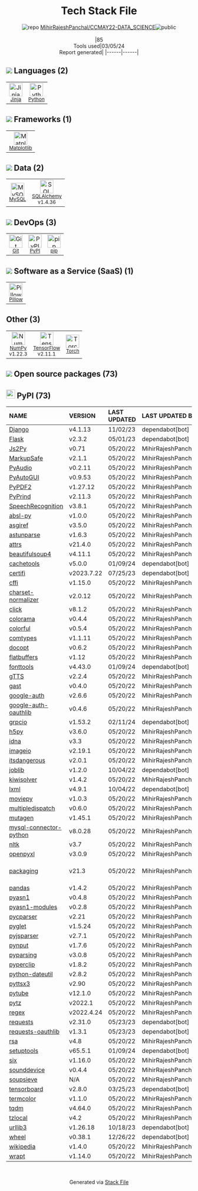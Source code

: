 <!--
&lt;--- Readme.md Snippet without images Start ---&gt;
## Tech Stack
MihirRajeshPanchal/CCMAY22-DATA_SCIENCE is built on the following main stack:

- [Jinja](https://palletsprojects.com/p/jinja/) – Templating Languages & Extensions
- [Python](https://www.python.org) – Languages
- [Matplotlib](http://matplotlib.org) – Charting Libraries
- [MySQL](http://www.mysql.com) – Databases
- [SQLAlchemy](http://www.sqlalchemy.org/) – Object Relational Mapper (ORM)
- [pip](https://pypi.org/project/pip/) – Front End Package Manager
- [Pillow](https://python-pillow.github.io/) – Image Processing and Management
- [NumPy](http://www.numpy.org/) – Data Science Tools
- [TensorFlow](https://www.tensorflow.org) – Machine Learning Tools
- [Torch](http://torch.ch/) – Machine Learning Tools

Full tech stack [here](/techstack.md)

&lt;--- Readme.md Snippet without images End ---&gt;

&lt;--- Readme.md Snippet with images Start ---&gt;
## Tech Stack
MihirRajeshPanchal/CCMAY22-DATA_SCIENCE is built on the following main stack:

- <img width='25' height='25' src='https://img.stackshare.io/service/2303/New_Project__20_.png' alt='Jinja'/> [Jinja](https://palletsprojects.com/p/jinja/) – Templating Languages & Extensions
- <img width='25' height='25' src='https://img.stackshare.io/service/993/pUBY5pVj.png' alt='Python'/> [Python](https://www.python.org) – Languages
- <img width='25' height='25' src='https://img.stackshare.io/service/2993/2DZC4KaA_400x400.jpg' alt='Matplotlib'/> [Matplotlib](http://matplotlib.org) – Charting Libraries
- <img width='25' height='25' src='https://img.stackshare.io/service/1025/logo-mysql-170x170.png' alt='MySQL'/> [MySQL](http://www.mysql.com) – Databases
- <img width='25' height='25' src='https://img.stackshare.io/service/1839/q5uAkmy7.png' alt='SQLAlchemy'/> [SQLAlchemy](http://www.sqlalchemy.org/) – Object Relational Mapper (ORM)
- <img width='25' height='25' src='https://img.stackshare.io/service/5559/-RIWgodF_400x400.jpg' alt='pip'/> [pip](https://pypi.org/project/pip/) – Front End Package Manager
- <img width='25' height='25' src='https://img.stackshare.io/service/2375/default_1f67b0ca7416a9f52beb655f90b5602d5ef74b75.jpg' alt='Pillow'/> [Pillow](https://python-pillow.github.io/) – Image Processing and Management
- <img width='25' height='25' src='https://img.stackshare.io/service/2179/default_332f874a2edb2686f578aa6389313efcea1eec41.png' alt='NumPy'/> [NumPy](http://www.numpy.org/) – Data Science Tools
- <img width='25' height='25' src='https://img.stackshare.io/service/4717/FtFnqC38_400x400.png' alt='TensorFlow'/> [TensorFlow](https://www.tensorflow.org) – Machine Learning Tools
- <img width='25' height='25' src='https://img.stackshare.io/service/4475/hpYQzO_U_400x400.png' alt='Torch'/> [Torch](http://torch.ch/) – Machine Learning Tools

Full tech stack [here](/techstack.md)

&lt;--- Readme.md Snippet with images End ---&gt;
-->
<div align="center">

# Tech Stack File
![](https://img.stackshare.io/repo.svg "repo") [MihirRajeshPanchal/CCMAY22-DATA_SCIENCE](https://github.com/MihirRajeshPanchal/CCMAY22-DATA_SCIENCE)![](https://img.stackshare.io/public_badge.svg "public")
<br/><br/>
|85<br/>Tools used|03/05/24 <br/>Report generated|
|------|------|
</div>

## <img src='https://img.stackshare.io/languages.svg'/> Languages (2)
<table><tr>
  <td align='center'>
  <img width='36' height='36' src='https://img.stackshare.io/service/2303/New_Project__20_.png' alt='Jinja'>
  <br>
  <sub><a href="https://palletsprojects.com/p/jinja/">Jinja</a></sub>
  <br>
  <sub></sub>
</td>

<td align='center'>
  <img width='36' height='36' src='https://img.stackshare.io/service/993/pUBY5pVj.png' alt='Python'>
  <br>
  <sub><a href="https://www.python.org">Python</a></sub>
  <br>
  <sub></sub>
</td>

</tr>
</table>

## <img src='https://img.stackshare.io/frameworks.svg'/> Frameworks (1)
<table><tr>
  <td align='center'>
  <img width='36' height='36' src='https://img.stackshare.io/service/2993/2DZC4KaA_400x400.jpg' alt='Matplotlib'>
  <br>
  <sub><a href="http://matplotlib.org">Matplotlib</a></sub>
  <br>
  <sub></sub>
</td>

</tr>
</table>

## <img src='https://img.stackshare.io/databases.svg'/> Data (2)
<table><tr>
  <td align='center'>
  <img width='36' height='36' src='https://img.stackshare.io/service/1025/logo-mysql-170x170.png' alt='MySQL'>
  <br>
  <sub><a href="http://www.mysql.com">MySQL</a></sub>
  <br>
  <sub></sub>
</td>

<td align='center'>
  <img width='36' height='36' src='https://img.stackshare.io/service/1839/q5uAkmy7.png' alt='SQLAlchemy'>
  <br>
  <sub><a href="http://www.sqlalchemy.org/">SQLAlchemy</a></sub>
  <br>
  <sub>v1.4.36</sub>
</td>

</tr>
</table>

## <img src='https://img.stackshare.io/devops.svg'/> DevOps (3)
<table><tr>
  <td align='center'>
  <img width='36' height='36' src='https://img.stackshare.io/service/1046/git.png' alt='Git'>
  <br>
  <sub><a href="http://git-scm.com/">Git</a></sub>
  <br>
  <sub></sub>
</td>

<td align='center'>
  <img width='36' height='36' src='https://img.stackshare.io/service/12572/-RIWgodF_400x400.jpg' alt='PyPI'>
  <br>
  <sub><a href="https://pypi.org/">PyPI</a></sub>
  <br>
  <sub></sub>
</td>

<td align='center'>
  <img width='36' height='36' src='https://img.stackshare.io/service/5559/-RIWgodF_400x400.jpg' alt='pip'>
  <br>
  <sub><a href="https://pypi.org/project/pip/">pip</a></sub>
  <br>
  <sub></sub>
</td>

</tr>
</table>

## <img src='https://img.stackshare.io/saas.svg'/> Software as a Service (SaaS) (1)
<table><tr>
  <td align='center'>
  <img width='36' height='36' src='https://img.stackshare.io/service/2375/default_1f67b0ca7416a9f52beb655f90b5602d5ef74b75.jpg' alt='Pillow'>
  <br>
  <sub><a href="https://python-pillow.github.io/">Pillow</a></sub>
  <br>
  <sub></sub>
</td>

</tr>
</table>

## Other (3)
<table><tr>
  <td align='center'>
  <img width='36' height='36' src='https://img.stackshare.io/service/2179/default_332f874a2edb2686f578aa6389313efcea1eec41.png' alt='NumPy'>
  <br>
  <sub><a href="http://www.numpy.org/">NumPy</a></sub>
  <br>
  <sub>v1.22.3</sub>
</td>

<td align='center'>
  <img width='36' height='36' src='https://img.stackshare.io/service/4717/FtFnqC38_400x400.png' alt='TensorFlow'>
  <br>
  <sub><a href="https://www.tensorflow.org">TensorFlow</a></sub>
  <br>
  <sub>v2.11.1</sub>
</td>

<td align='center'>
  <img width='36' height='36' src='https://img.stackshare.io/service/4475/hpYQzO_U_400x400.png' alt='Torch'>
  <br>
  <sub><a href="http://torch.ch/">Torch</a></sub>
  <br>
  <sub></sub>
</td>

</tr>
</table>


## <img src='https://img.stackshare.io/group.svg' /> Open source packages (73)</h2>

## <img width='24' height='24' src='https://img.stackshare.io/service/12572/-RIWgodF_400x400.jpg'/> PyPI (73)

|NAME|VERSION|LAST UPDATED|LAST UPDATED BY|LICENSE|VULNERABILITIES|
|:------|:------|:------|:------|:------|:------|
|[Django](https://pypi.org/project/Django)|v4.1.13|11/02/23|dependabot[bot] |BSD-3-Clause|N/A|
|[Flask](https://pypi.org/project/Flask)|v2.3.2|05/01/23|dependabot[bot] |BSD-3-Clause|N/A|
|[Js2Py](https://pypi.org/project/Js2Py)|v0.71|05/20/22|MihirRajeshPanchal |MIT|N/A|
|[MarkupSafe](https://pypi.org/project/MarkupSafe)|v2.1.1|05/20/22|MihirRajeshPanchal |BSD-3-Clause|N/A|
|[PyAudio](https://pypi.org/project/PyAudio)|v0.2.11|05/20/22|MihirRajeshPanchal |MIT|N/A|
|[PyAutoGUI](https://pypi.org/project/PyAutoGUI)|v0.9.53|05/20/22|MihirRajeshPanchal |BSD-3-Clause|N/A|
|[PyPDF2](https://pypi.org/project/PyPDF2)|v1.27.12|05/20/22|MihirRajeshPanchal |Other|N/A|
|[PyPrind](https://pypi.org/project/PyPrind)|v2.11.3|05/20/22|MihirRajeshPanchal |BSD-3-Clause|N/A|
|[SpeechRecognition](https://pypi.org/project/SpeechRecognition)|v3.8.1|05/20/22|MihirRajeshPanchal |BSD-3-Clause|N/A|
|[absl-py](https://pypi.org/project/absl-py)|v1.0.0|05/20/22|MihirRajeshPanchal |Apache-2.0|N/A|
|[asgiref](https://pypi.org/project/asgiref)|v3.5.0|05/20/22|MihirRajeshPanchal |BSD-3-Clause|N/A|
|[astunparse](https://pypi.org/project/astunparse)|v1.6.3|05/20/22|MihirRajeshPanchal |BSD-3-Clause|N/A|
|[attrs](https://pypi.org/project/attrs)|v21.4.0|05/20/22|MihirRajeshPanchal |MIT|N/A|
|[beautifulsoup4](https://pypi.org/project/beautifulsoup4)|v4.11.1|05/20/22|MihirRajeshPanchal |MIT|N/A|
|[cachetools](https://pypi.org/project/cachetools)|v5.0.0|01/09/24|dependabot[bot] |MIT|N/A|
|[certifi](https://pypi.org/project/certifi)|v2023.7.22|07/25/23|dependabot[bot] |MPL-2.0|N/A|
|[cffi](https://pypi.org/project/cffi)|v1.15.0|05/20/22|MihirRajeshPanchal |MIT|N/A|
|[charset-normalizer](https://pypi.org/project/charset-normalizer)|v2.0.12|05/20/22|MihirRajeshPanchal |N/A|N/A|
|[click](https://pypi.org/project/click)|v8.1.2|05/20/22|MihirRajeshPanchal |BSD-3-Clause|N/A|
|[colorama](https://pypi.org/project/colorama)|v0.4.4|05/20/22|MihirRajeshPanchal |BSD-3-Clause|N/A|
|[colorful](https://pypi.org/project/colorful)|v0.5.4|05/20/22|MihirRajeshPanchal |MIT|N/A|
|[comtypes](https://pypi.org/project/comtypes)|v1.1.11|05/20/22|MihirRajeshPanchal |MIT|N/A|
|[docopt](https://pypi.org/project/docopt)|v0.6.2|05/20/22|MihirRajeshPanchal |MIT|N/A|
|[flatbuffers](https://pypi.org/project/flatbuffers)|v1.12|05/20/22|MihirRajeshPanchal |Apache-2.0|N/A|
|[fonttools](https://pypi.org/project/fonttools)|v4.43.0|01/09/24|dependabot[bot] |MIT|N/A|
|[gTTS](https://pypi.org/project/gTTS)|v2.2.4|05/20/22|MihirRajeshPanchal |MIT|N/A|
|[gast](https://pypi.org/project/gast)|v0.4.0|05/20/22|MihirRajeshPanchal |BSD-3-Clause|N/A|
|[google-auth](https://pypi.org/project/google-auth)|v2.6.6|05/20/22|MihirRajeshPanchal |Apache-2.0|N/A|
|[google-auth-oauthlib](https://pypi.org/project/google-auth-oauthlib)|v0.4.6|05/20/22|MihirRajeshPanchal |Apache-2.0|N/A|
|[grpcio](https://pypi.org/project/grpcio)|v1.53.2|02/11/24|dependabot[bot] |Apache-2.0|N/A|
|[h5py](https://pypi.org/project/h5py)|v3.6.0|05/20/22|MihirRajeshPanchal |BSD-3-Clause|N/A|
|[idna](https://pypi.org/project/idna)|v3.3|05/20/22|MihirRajeshPanchal |BSD-3-Clause|N/A|
|[imageio](https://pypi.org/project/imageio)|v2.19.1|05/20/22|MihirRajeshPanchal |BSD-3-Clause|N/A|
|[itsdangerous](https://pypi.org/project/itsdangerous)|v2.0.1|05/20/22|MihirRajeshPanchal |BSD-3-Clause|N/A|
|[joblib](https://pypi.org/project/joblib)|v1.2.0|10/04/22|dependabot[bot] |BSD-3-Clause|N/A|
|[kiwisolver](https://pypi.org/project/kiwisolver)|v1.4.2|05/20/22|MihirRajeshPanchal |Other|N/A|
|[lxml](https://pypi.org/project/lxml)|v4.9.1|10/04/22|dependabot[bot] |BSD-3-Clause|N/A|
|[moviepy](https://pypi.org/project/moviepy)|v1.0.3|05/20/22|MihirRajeshPanchal |MIT|N/A|
|[multipledispatch](https://pypi.org/project/multipledispatch)|v0.6.0|05/20/22|MihirRajeshPanchal |BSD-3-Clause|N/A|
|[mutagen](https://pypi.org/project/mutagen)|v1.45.1|05/20/22|MihirRajeshPanchal |GPL-2.0|N/A|
|[mysql-connector-python](https://pypi.org/project/mysql-connector-python)|v8.0.28|05/20/22|MihirRajeshPanchal |GPL-2.0-with-font-exception|N/A|
|[nltk](https://pypi.org/project/nltk)|v3.7|05/20/22|MihirRajeshPanchal |Apache-2.0|N/A|
|[openpyxl](https://pypi.org/project/openpyxl)|v3.0.9|05/20/22|MihirRajeshPanchal |MIT|N/A|
|[packaging](https://pypi.org/project/packaging)|v21.3|05/20/22|MihirRajeshPanchal |BSD-3-Clause,Apache-2.0|N/A|
|[pandas](https://pypi.org/project/pandas)|v1.4.2|05/20/22|MihirRajeshPanchal |BSD-3-Clause|N/A|
|[pyasn1](https://pypi.org/project/pyasn1)|v0.4.8|05/20/22|MihirRajeshPanchal |BSD-2-Clause|N/A|
|[pyasn1-modules](https://pypi.org/project/pyasn1-modules)|v0.2.8|05/20/22|MihirRajeshPanchal |BSD-2-Clause|N/A|
|[pycparser](https://pypi.org/project/pycparser)|v2.21|05/20/22|MihirRajeshPanchal |BSD-3-Clause|N/A|
|[pyglet](https://pypi.org/project/pyglet)|v1.5.24|05/20/22|MihirRajeshPanchal |BSD-3-Clause|N/A|
|[pyjsparser](https://pypi.org/project/pyjsparser)|v2.7.1|05/20/22|MihirRajeshPanchal |MIT|N/A|
|[pynput](https://pypi.org/project/pynput)|v1.7.6|05/20/22|MihirRajeshPanchal |LGPL-3.0|N/A|
|[pyparsing](https://pypi.org/project/pyparsing)|v3.0.8|05/20/22|MihirRajeshPanchal |MIT|N/A|
|[pyperclip](https://pypi.org/project/pyperclip)|v1.8.2|05/20/22|MihirRajeshPanchal |BSD-3-Clause|N/A|
|[python-dateutil](https://pypi.org/project/python-dateutil)|v2.8.2|05/20/22|MihirRajeshPanchal |NRL|N/A|
|[pyttsx3](https://pypi.org/project/pyttsx3)|v2.90|05/20/22|MihirRajeshPanchal |MPL-2.0|N/A|
|[pytube](https://pypi.org/project/pytube)|v12.1.0|05/20/22|MihirRajeshPanchal |Unlicense|N/A|
|[pytz](https://pypi.org/project/pytz)|v2022.1|05/20/22|MihirRajeshPanchal |MIT|N/A|
|[regex](https://pypi.org/project/regex)|v2022.4.24|05/20/22|MihirRajeshPanchal |Python-2.0|N/A|
|[requests](https://pypi.org/project/requests)|v2.31.0|05/23/23|dependabot[bot] |Apache-2.0|N/A|
|[requests-oauthlib](https://pypi.org/project/requests-oauthlib)|v1.3.1|05/23/23|dependabot[bot] |ISC|N/A|
|[rsa](https://pypi.org/project/rsa)|v4.8|05/20/22|MihirRajeshPanchal |Apache-2.0|N/A|
|[setuptools](https://pypi.org/project/setuptools)|v65.5.1|01/09/24|dependabot[bot] |MIT|N/A|
|[six](https://pypi.org/project/six)|v1.16.0|05/20/22|MihirRajeshPanchal |MIT|N/A|
|[sounddevice](https://pypi.org/project/sounddevice)|v0.4.4|05/20/22|MihirRajeshPanchal |MIT|N/A|
|[soupsieve](https://pypi.org/project/soupsieve)|N/A|05/20/22|MihirRajeshPanchal |MIT|N/A|
|[tensorboard](https://pypi.org/project/tensorboard)|v2.8.0|03/25/23|dependabot[bot] |Apache-2.0|N/A|
|[termcolor](https://pypi.org/project/termcolor)|v1.1.0|05/20/22|MihirRajeshPanchal |MIT|N/A|
|[tqdm](https://pypi.org/project/tqdm)|v4.64.0|05/20/22|MihirRajeshPanchal |MPL-2.0,MIT|N/A|
|[tzlocal](https://pypi.org/project/tzlocal)|v4.2|05/20/22|MihirRajeshPanchal |MIT|N/A|
|[urllib3](https://pypi.org/project/urllib3)|v1.26.18|10/18/23|dependabot[bot] |MIT|N/A|
|[wheel](https://pypi.org/project/wheel)|v0.38.1|12/26/22|dependabot[bot] |MIT|N/A|
|[wikipedia](https://pypi.org/project/wikipedia)|v1.4.0|05/20/22|MihirRajeshPanchal |MIT|N/A|
|[wrapt](https://pypi.org/project/wrapt)|v1.14.0|05/20/22|MihirRajeshPanchal |BSD-2-Clause|N/A|

<br/>
<div align='center'>

Generated via [Stack File](https://github.com/marketplace/stack-file)
